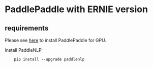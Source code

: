 # PaddlePaddle with ERNIE version

## requirements

Please see [here](https://www.paddlepaddle.org.cn/documentation/docs/en/install/index_en.html) to install PaddlePaddle for GPU.

Install PaddleNLP

```shell
    pip install --upgrade paddlenlp
```

